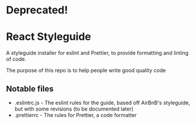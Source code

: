 # Deprecated!

# React Styleguide
A styleguide installer for eslint and Prettier, to provide formatting and linting of code.

The purpose of this repo is to help people write good quality code

## Notable files

* .eslintrc.js - The eslint rules for the guide, based off AirBnB's styleguide, but with some revisions (to be documented later)
* .prettierrc - The rules for Prettier, a code formatter
